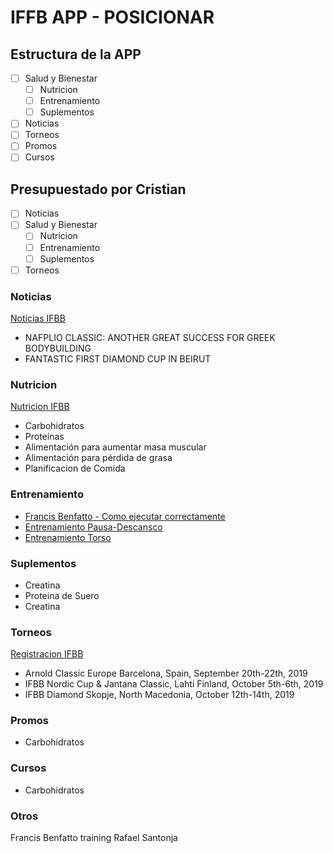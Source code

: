 # IFFB APP -  POSICIONAR

## Estructura de la APP 

- [ ] Salud y Bienestar
    - [ ] Nutricion
    - [ ] Entrenamiento
    - [ ] Suplementos
- [ ] Noticias
- [ ] Torneos 
- [ ] Promos
- [ ] Cursos

## Presupuestado por Cristian

- [ ] Noticias
- [ ] Salud y Bienestar
    - [ ] Nutricion
    - [ ] Entrenamiento
    - [ ] Suplementos
- [ ] Torneos 

### Noticias

[Noticias IFBB](https://ifbb.com/news/)

- NAFPLIO CLASSIC: ANOTHER GREAT SUCCESS FOR GREEK BODYBUILDING
- FANTASTIC FIRST DIAMOND CUP IN BEIRUT
  
### Nutricion

[Nutricion IFBB](http://www.cursosifbb.com/web/EP2.4.html)

- Carbohidratos
- Proteínas
- Alimentación para aumentar masa muscular
- Alimentación para pérdida de grasa
- Planificacion de Comida

### Entrenamiento

- [Francis Benfatto - Como ejecutar correctamente ](https://www.youtube.com/watch?v=VuRM9gmBBUs)
- [Entrenamiento Pausa-Descansco](https://www.youtube.com/watch?v=58BHazmIy2Y&t=107s)
- [Entrenamiento Torso](https://www.youtube.com/watch?v=PSGOWmhukGo)

### Suplementos

- Creatina
- Proteina de Suero
- Creatina



### Torneos

[Registracion IFBB](https://ifbb.com/competition-registration/)

- Arnold Classic Europe Barcelona, Spain, September 20th-22th, 2019
- IFBB Nordic Cup & Jantana Classic, Lahti Finland, October 5th-6th, 2019
- IFBB Diamond Skopje, North Macedonia, October 12th-14th, 2019

### Promos

- Carbohidratos

### Cursos

- Carbohidratos



### Otros

Francis Benfatto training Rafael Santonja